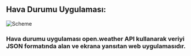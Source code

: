 ## Hava Durumu Uygulaması:
![Scheme](picutre.png)

### Hava durumu uygulaması open.weather API kullanarak veriyi JSON formatında alan ve ekrana yansıtan web uygulamasıdır.
